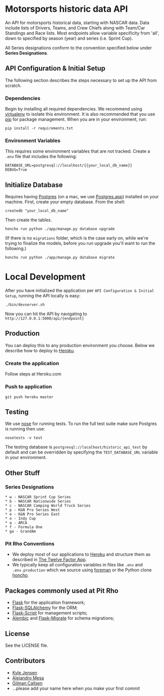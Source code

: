 Motorsports historic data API
=============================

An API for motorsports historical data, starting with NASCAR data.
Data include lists of Drivers, Teams, and Crew Chiefs along with Team/Car Standings
and Race lists. Most endpoints allow variable specificity from 'all', down to
specified by season (year) and series (i.e. Sprint Cup).

All Series designations conform to the convention specified below under
__Series Designations__.


## API Configuration & Initial Setup
The following section describes the steps necessary to set up the API from scratch.

### Dependencies
Begin by installing all required dependencies.
We recommend using [virtualenv](https://pypi.python.org/pypi/virtualenv) to
isolate this environment.
It is also recommended that you use [pip](https://pypi.python.org/pypi/pip) for
package management.
When you are in your environment, run:

	pip install -r requirements.txt


### Environment Variables
This requires some environment variables that are not tracked.
Create a `.env` file that includes the following:

	DATABASE_URL=postgresql://localhost/{{your_local_db_name}}
	DEBUG=True


## Initialize Database
Requires having [Postgres](http://www.postgresql.org/) (on a mac, we use [Postgres.app](http://postgresapp.com)) installed on your machine.
First, create your empty database.  From the shell:

	createdb "your_local_db_name"

Then create the tables.

	honcho run python ./app/manage.py database upgrade

(If there is no `migrations` folder, which is the case early on, while we're trying to finalize the models, before you run upgrade you'll want to run the following.)

	honcho run python ./app/manage.py database migrate


# Local Development
After you have initialized the application per `API Configuration & Initial Setup`,
running the API locally is easy:

	./bin/devserver.sh

Now you can hit the API by navigating to `http://127.0.0.1:5000/api/{endpoint}`


## Production
You can deploy this to any production environment you choose.
Below we describe how to deploy to [Heroku](http://www.heroku.com).

### Create the application
Follow steps at Heroku.com

### Push to application

	git push heroku master


## Testing
We use [nose](http://nose.readthedocs.org/en/latest/) for running tests.
To run the full test suite make sure Postgres is running then use:

	nosetests -v test

The testing database is `postgresql://localhost/historic_api_test` by
default and can be overridden by specifying the `TEST_DATABASE_URL` variable in your environment.

## Other Stuff

### Series Designations

	* w - NASCAR Sprint Cup Series
	* b - NASCAR Nationwide Series
	* c - NASCAR Camping World Truck Series
	* p - K&N Pro Series West
	* e - K&N Pro Series East
	* o - Indy Cup
	* a - ARCA
	* f - Formula One
	* ga - GrandAm

### Pit Rho Conventions

* We deploy most of our applications to [Heroku](http://heroku.com)
and structure them as described in
[The Twelve Factor App](http://12factor.net/).
* We typically keep all configuration variables in files like `.env` and
`.env.production` which we source using
[foreman](https://github.com/ddollar/foreman) or the
Python clone [honcho](https://github.com/nickstenning/honcho).


## Packages commonly used at Pit Rho

* [Flask](http://flask.pocoo.org/) for the application framework;
* [Flask-SQLAlchemy](http://pythonhosted.org/Flask-SQLAlchemy/) for the ORM;
* [Flask-Script](http://flask-script.readthedocs.org/en/latest/) for management scripts;
* [Alembic](https://alembic.readthedocs.org/en/latest/) and [Flask-Migrate](https://github.com/miguelgrinberg/flask-migrate/) for schema migrations;


## License

See the LICENSE file.

## Contributors

* [Kyle Jensen](https://github.com/kljensen)
* [Alejandro Mesa](https://github.com/alejom99)
* [Gilman Callsen](https://github.com/callseng)
* ...please add your name here when you make your first commit